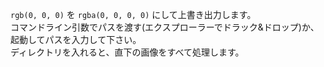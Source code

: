 `rgb(0, 0, 0)` を `rgba(0, 0, 0, 0)` にして上書き出力します。  
コマンドライン引数でパスを渡す(エクスプローラーでドラック&ドロップ)か、起動してパスを入力して下さい。  
ディレクトリを入れると、直下の画像をすべて処理します。

